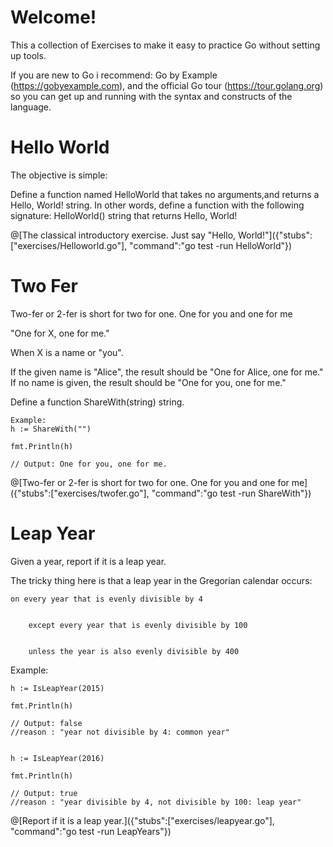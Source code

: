 # Welcome!

This a collection of Exercises to make it easy to practice Go without setting up tools.

If you are new to Go i recommend: Go by Example (https://gobyexample.com), and the official Go tour (https://tour.golang.org) so you can get up and running with the syntax and constructs of the language.



# Hello World
The objective is simple:

Define a function named HelloWorld that takes no arguments,and returns a Hello, World! string.
In other words, define a function with the following signature: HelloWorld() string that returns  Hello, World!


@[The classical introductory exercise. Just say "Hello, World!"]({"stubs":["exercises/Helloworld.go"], "command":"go test -run HelloWorld"})


# Two Fer

Two-fer or 2-fer is short for two for one. One for you and one for me

"One for X, one for me."

When X is a name or "you".

If the given name is "Alice", the result should be "One for Alice, one for me." If no name is given, the result should be "One for you, one for me."

Define a function ShareWith(string) string.

    Example:
    h := ShareWith("")
    
    fmt.Println(h)
    
    // Output: One for you, one for me.	

@[Two-fer or 2-fer is short for two for one. One for you and one for me]({"stubs":["exercises/twofer.go"], "command":"go test -run ShareWith"})


# Leap Year

Given a year, report if it is a leap year.

The tricky thing here is that a leap year in the Gregorian calendar occurs:

    on every year that is evenly divisible by 4
  

	    except every year that is evenly divisible by 100
  

	    unless the year is also evenly divisible by 400
   
    
Example:

    h := IsLeapYear(2015)
    
    fmt.Println(h)
    
    // Output: false
    //reason : "year not divisible by 4: common year"
    
    
    h := IsLeapYear(2016)
    
    fmt.Println(h)
    
    // Output: true
    //reason : "year divisible by 4, not divisible by 100: leap year"


@[Report if it is a leap year.]({"stubs":["exercises/leapyear.go"], "command":"go test -run LeapYears"})





